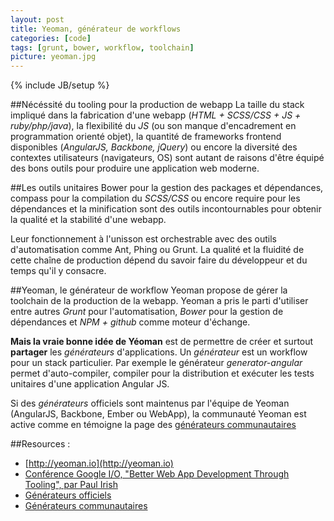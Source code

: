 ```yaml
---
layout: post
title: Yeoman, générateur de workflows
categories: [code]
tags: [grunt, bower, workflow, toolchain]
picture: yeoman.jpg
---
```

{% include JB/setup %}

##Nécéssité du tooling pour la production de webapp
La taille du stack impliqué dans la fabrication d'une webapp (*HTML + SCSS/CSS + JS + ruby/php/java*), la flexibilité du *JS* (ou son manque d'encadrement en programmation orienté objet), la quantité de frameworks frontend disponibles (*AngularJS, Backbone, jQuery*) ou encore la diversité des contextes utilisateurs (navigateurs, OS) sont autant de raisons d'être équipé des bons outils pour produire une application web moderne.

##Les outils unitaires
Bower pour la gestion des packages et dépendances, compass pour la compilation du *SCSS/CSS* ou encore require pour les dépendances et la minification sont des outils incontournables pour obtenir la qualité et la stabilité d'une webapp.

Leur fonctionnement à l'unisson est orchestrable avec des outils d'automatisation comme Ant, Phing ou Grunt.
La qualité et la fluidité de cette chaîne de production dépend du savoir faire du développeur et du temps qu'il y consacre.

##Yeoman, le générateur de workflow
Yeoman propose de gérer la toolchain de la production de la webapp.
Yeoman a pris le parti d'utiliser entre autres *Grunt* pour l'automatisation, *Bower* pour la gestion de dépendances et *NPM + github* comme moteur d'échange.

**Mais la vraie bonne idée de Yéoman** est de permettre de créer et surtout **partager** les *générateurs* d'applications.
Un *générateur* est un workflow pour un stack particulier. Par exemple le générateur *generator-angular* permet d'auto-compiler, compiler pour la distribution et exécuter les tests unitaires d'une application Angular JS.

Si des *générateurs* officiels sont maintenus par l'équipe de Yeoman (AngularJS, Backbone, Ember ou WebApp), la communauté Yeoman est active comme en témoigne la page des [générateurs communautaires](http://yeoman.io/community-generators.html)

##Resources : 
- [http://yeoman.io](http://yeoman.io)
- [Conférence Google I/O, "Better Web App Development Through Tooling", par Paul Irish](http://www.youtube.com/watch?v=Mk-tFn2Ix6g)
- [Générateurs officiels](https://github.com/yeoman/generators)
- [Générateurs communautaires](http://yeoman.io/community-generators.html)